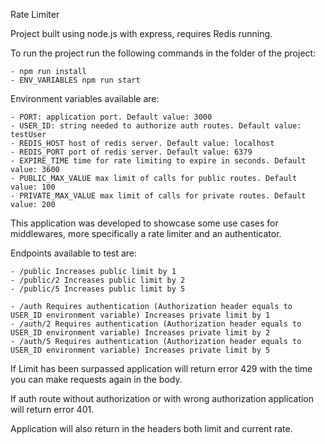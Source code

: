 Rate Limiter

Project built using node.js with express, requires Redis running.

To run the project run the following commands in the folder of the project:

    - npm run install
    - ENV_VARIABLES npm run start

Environment variables available are:

    - PORT: application port. Default value: 3000
    - USER_ID: string needed to authorize auth routes. Default value: testUser
    - REDIS_HOST host of redis server. Default value: localhost
    - REDIS_PORT port of redis server. Default value: 6379
    - EXPIRE_TIME time for rate limiting to expire in seconds. Default value: 3600
    - PUBLIC_MAX_VALUE max limit of calls for public routes. Default value: 100
    - PRIVATE_MAX_VALUE max limit of calls for private routes. Default value: 200

This application was developed to showcase some use cases for middlewares, more specifically a rate limiter and an authenticator.

Endpoints available to test are:

    - /public Increases public limit by 1
    - /public/2 Increases public limit by 2
    - /public/5 Increases public limit by 5
    
    - /auth Requires authentication (Authorization header equals to USER_ID environment variable) Increases private limit by 1
    - /auth/2 Requires authentication (Authorization header equals to USER_ID environment variable) Increases private limit by 2
    - /auth/5 Requires authentication (Authorization header equals to USER_ID environment variable) Increases private limit by 5

If Limit has been surpassed application will return error 429 with the time you can make requests again in the body.

If auth route without authorization or with wrong authorization application will return error 401.

Application will also return in the headers both limit and current rate.
